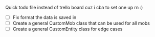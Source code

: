 Quick todo file instead of trello board cuz i cba to set one up rn :)

- [ ] Fix format the data is saved in
- [ ] Create a general CustomMob class that can be used for all mobs
- [ ] Create a general CustomEntity class for edge cases